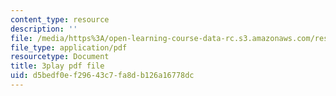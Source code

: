 ```yaml
---
content_type: resource
description: ''
file: /media/https%3A/open-learning-course-data-rc.s3.amazonaws.com/res-6-012-introduction-to-probability-spring-2018/d5bedf0ef29643c7fa8db126a16778dc_Xa6-qJvZkUg.pdf
file_type: application/pdf
resourcetype: Document
title: 3play pdf file
uid: d5bedf0e-f296-43c7-fa8d-b126a16778dc
---
```

